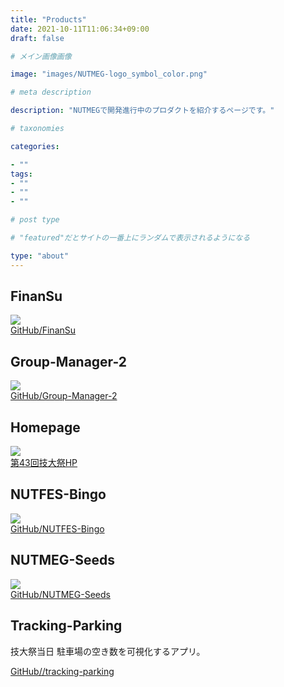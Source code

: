 ```yaml
---
title: "Products"
date: 2021-10-11T11:06:34+09:00
draft: false

# メイン画像画像

image: "images/NUTMEG-logo_symbol_color.png"

# meta description

description: "NUTMEGで開発進行中のプロダクトを紹介するページです。"

# taxonomies

categories:

- ""
tags:
- ""
- ""
- ""

# post type

# "featured"だとサイトの一番上にランダムで表示されるようになる

type: "about"
---
```

<!-- 新レイアウト -->

<div class="product-flex-box">

<!-- FinanSu  -->
<div class="product-flex-box__card">
  <h2 class="product-flex-box__card__ttl">FinanSu</h2>
  <image class="product__slide" src="../images/product/FinanSu.png">
  <!-- <p class="product-flex-box__card__content">
    40th技大祭の当日企画「学籍番号抽選会」のために開発された登録から抽選，発表までを担うシステム。
    学生証をICリーダーにかざして学籍番号を登録、ランダムで当選者を選びスロット風の演出で発表する。
  </p> -->
  <div class="product-flex-box__card__links">
    <a href="https://github.com/NUTFes/FinanSu">GitHub/FinanSu</a><br>
  </div>
</div>

<!-- Group-Manager-2 -->
<div class="product-flex-box__card">
  <h2 class="product-flex-box__card__ttl">Group-Manager-2</h2>
  <image class="product__slide" src="../images/product/Group-Manager-2.png">
  <!-- <p class="product-flex-box__card__content">
    参加団体管理アプリ<br>
    技大祭に出店する団体から申請される情報を受け取り、実行委員内で管理しやすくするアプリ。参加側運営側で生まれる技大祭に関するストレスを減らすために生まれた。
  </p> -->
  <div class="product-flex-box__card__links">
    <a href="https://github.com/NUTFes/group-manager-2">GitHub/Group-Manager-2</a>
  </div>
</div>

<!-- Homepage -->
<div class="product-flex-box__card">
  <h2 class="product-flex-box__card__ttl">Homepage</h2>
  <image class="product__slide" src="../images/product/Homepage.png">
  <!-- <p class="product-flex-box__card__content">
    40th技大祭の当日企画「学籍番号抽選会」のために開発された登録から抽選，発表までを担うシステム。
  </p> -->
  <div class="product-flex-box__card__links">
    <a href="https://www.nutfes.net/">第43回技大祭HP</a><br>
  </div>
</div>

<!-- NUTFES-Bingo -->
<div class="product-flex-box__card">
  <h2 class="product-flex-box__card__ttl">NUTFES-Bingo</h2>
  <image class="product__slide" src="../images/product/NUTFES-Bingo.png">
  <!-- <p class="product-flex-box__card__content">
    40th技大祭の当日企画「学籍番号抽選会」のために開発された登録から抽選，発表までを担うシステム。
  </p> -->
  <div class="product-flex-box__card__links">
    <a href="https://github.com/NUTFes/nutfes-Bingo">GitHub/NUTFES-Bingo</a><br>
  </div>
</div>

<!-- NUTMEG-Seeds -->
<div class="product-flex-box__card">
  <h2 class="product-flex-box__card__ttl">NUTMEG-Seeds</h2>
  <image class="product__slide" src="../images/product/Group-Manager-2.png">
  <!-- <p class="product-flex-box__card__content">
    NUTMEGメンバーの学習進捗管理アプリ。<br>
    NUTMEGメンバー内でメンター役になる人が5W1Hで勉強会の内容を記録し、共有する。
  </p> -->
  <div class="product-flex-box__card__links">
    <a href="https://github.com/NUTFes/NUTMEG-Seeds">GitHub/NUTMEG-Seeds</a>
  </div>
</div>

<!-- Tracking-support -->
<div class="product-flex-box__card">
  <h2 class="product-flex-box__card__ttl">Tracking-Parking</h2>
  <!-- <image class="product__slide" src="../images/product/Tracking-Parking.png"> -->
  <p class="product-flex-box__card__content">
    技大祭当日 駐車場の空き数を可視化するアプリ。
  </p>
  <div class="product-flex-box__card__links">
    <a href="https://github.com/NUTFes/tracking-parking">GitHub//tracking-parking</a>
  </div>
</div>

</div><!-- product-flex-box END -->
<!-- /新レイアウト -->
